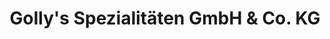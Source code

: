 ---
title: "Golly's Spezialitäten GmbH & Co. KG"
url: /duelmen/gollys-spezialitaeten-gmbh-und-co-kg/
shop: Metzgerei
---